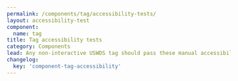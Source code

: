 ```yaml
---
permalink: /components/tag/accessibility-tests/
layout: accessibility-test
component:
  name: tag
title: Tag accessibility tests
category: Components
lead: Any non-interactive USWDS tag should pass these manual accessibility tests.
changelog:
  key: 'component-tag-accessibility'
---
```


